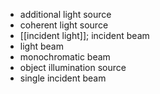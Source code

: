 - additional light source
- coherent light source
- [[incident light]]; incident beam
- light beam
- monochromatic beam
- object illumination source
- single incident beam
